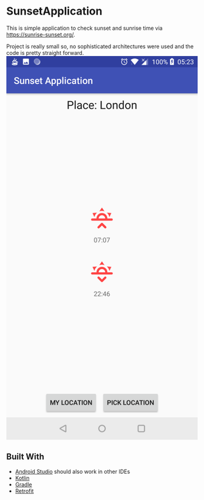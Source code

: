 # SunsetApplication
This is simple application to check sunset and sunrise time via https://sunrise-sunset.org/.

Project is really small so, no sophisticated architectures were used and the code is pretty straight forward.
![screenshot](/screenshots/screenshot.png)
## Built With
* [Android Studio](https://developer.android.com/studio/) should also work in other IDEs
* [Kotlin](https://kotlinlang.org/)
* [Gradle](https://gradle.org/)
* [Retrofit](https://square.github.io/retrofit/)
